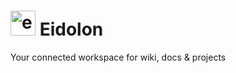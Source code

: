 # <img src="https://github.com/anuragpoolakkal/eidolon/assets/66638820/5622a7a1-4128-485c-9bd3-bfbe448eadd6" alt="eidolon-transparent" width="40" height="40" /> Eidolon
Your connected workspace for wiki, docs & projects
